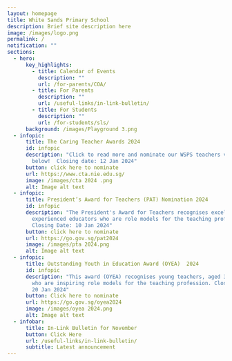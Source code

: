 ```yaml
---
layout: homepage
title: White Sands Primary School
description: Brief site description here
image: /images/logo.png
permalink: /
notification: ""
sections:
  - hero:
      key_highlights:
        - title: Calendar of Events
          description: ""
          url: /for-parents/COA/
        - title: For Parents
          description: ""
          url: /useful-links/in-link-bulletin/
        - title: For Students
          description: ""
          url: /for-students/sls/
      background: /images/Playground 3.png
  - infopic:
      title: The Caring Teacher Awards 2024
      id: infopic
      description: "Click to read more and nominate our WSPS teachers via the link
        below!  Closing date: 12 Jan 2024"
      button: click here to nominate
      url: https://www.cta.nie.edu.sg/
      image: /images/cta 2024 .png
      alt: Image alt text
  - infopic:
      title: President’s Award for Teachers (PAT) Nomination 2024
      id: infopic
      description: "The President's Award for Teachers recognises excellent and
        experienced educators who are role models for the teaching profession.
        Closing Date: 10 Jan 2024"
      button: click here to nominate
      url: https://go.gov.sg/pat2024
      image: /images/pta 2024.png
      alt: Image alt text
  - infopic:
      title: Outstanding Youth in Education Award (OYEA)  2024
      id: infopic
      description: "This award (OYEA) recognises young teachers, aged 35 and below,
        who are inspiring role models for the teaching profession. Closing Date:
        20 Jan 2024"
      button: Click here to nominate
      url: https://go.gov.sg/oyea2024
      image: /images/oyea 2024.png
      alt: Image alt text
  - infobar:
      title: In-Link Bulletin for November
      button: Click Here
      url: /useful-links/in-link-bulletin/
      subtitle: Latest announcement
---
```

